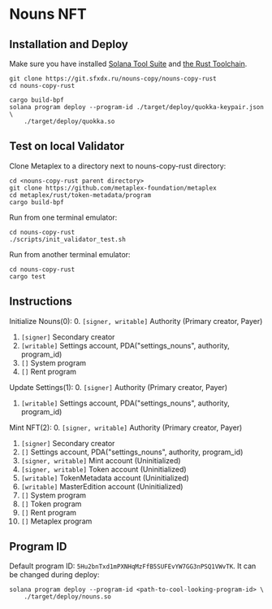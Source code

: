 # Nouns NFT

## Installation and Deploy

Make sure you have installed [Solana Tool Suite](https://docs.solana.com/cli/install-solana-cli-tools) and [the Rust Toolchain](https://www.rust-lang.org/tools/install).

```shell
git clone https://git.sfxdx.ru/nouns-copy/nouns-copy-rust
cd nouns-copy-rust

cargo build-bpf
solana program deploy --program-id ./target/deploy/quokka-keypair.json \
    ./target/deploy/quokka.so
```

## Test on local Validator

Clone Metaplex to a directory next to nouns-copy-rust directory:

```shell
cd <nouns-copy-rust parent directory>
git clone https://github.com/metaplex-foundation/metaplex
cd metaplex/rust/token-metadata/program
cargo build-bpf
```

Run from one terminal emulator:
```shell
cd nouns-copy-rust
./scripts/init_validator_test.sh
```

Run from another terminal emulator:
```shell
cd nouns-copy-rust
cargo test
```

## Instructions

Initialize Nouns(0):
0. `[signer, writable]` Authority (Primary creator, Payer)
1. `[signer]` Secondary creator
2. `[writable]` Settings account, PDA("settings\_nouns", authority, program\_id)
3. `[]` System program
4. `[]` Rent program

Update Settings(1):
0. `[signer]` Authority (Primary creator, Payer)
1. `[writable]` Settings account, PDA("settings\_nouns", authority, program\_id)


Mint NFT(2):
0. `[signer, writable]` Authority (Primary creator, Payer)
1. `[signer]` Secondary creator
2. `[]` Settings account, PDA("settings\_nouns", authority, program\_id)
3. `[signer, writable]` Mint account  (Uninitialized)
4. `[signer, writable]` Token account (Uninitialized)
5. `[writable]` TokenMetadata account (Uninitialized)
6. `[writable]` MasterEdition account (Uninitialized)
7. `[]` System program
8. `[]` Token program
9. `[]` Rent program
10. `[]` Metaplex program

## Program ID

Default program ID: `5Hu2bnTxd1mPXNHqMzFfB5SUFEvYW7GG3nPSQ1VWvTK`. It can be changed during deploy:

```shell
solana program deploy --program-id <path-to-cool-looking-program-id> \
    ./target/deploy/nouns.so
```
